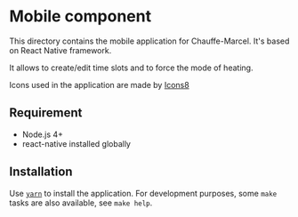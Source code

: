 # Mobile component

This directory contains the mobile application for Chauffe-Marcel. It's based
on React Native framework.

It allows to create/edit time slots and to force the mode of heating.

Icons used in the application are made by [Icons8](https://icons8.com/web-app/) 

## Requirement

- Node.js 4+
- react-native installed globally

## Installation

Use [`yarn`](https://yarnpkg.com/en/docs/install) to install the application. For development purposes, some
`make` tasks are also available, see `make help`.
